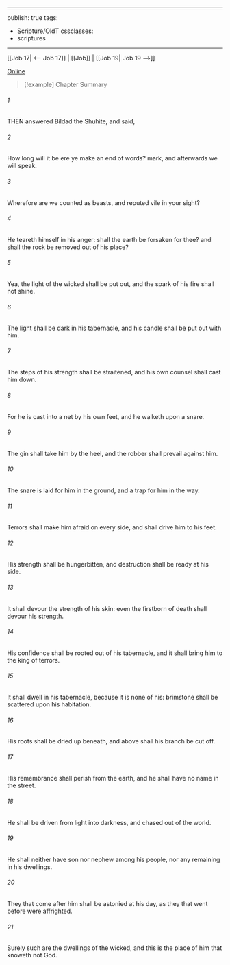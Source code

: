 

---
publish: true
tags:
  - Scripture/OldT
cssclasses:
  - scriptures
---
[[Job 17| <-- Job 17]] | [[Job]] | [[Job 19| Job 19 -->]]

[Online](https://churchofjesuschrist.org/study/scriptures/ot/job/18?lang=eng)

>[!example] Chapter Summary
>
###### 1
THEN answered Bildad the Shuhite, and said,
###### 2
How long will it be ere ye make an end of words?  mark, and afterwards we will speak.
###### 3
Wherefore are we counted as beasts, and reputed vile in your sight?
###### 4
He teareth himself in his anger: shall the earth be forsaken for thee?  and shall the rock be removed out of his place?
###### 5
Yea, the light of the wicked shall be put out, and the spark of his fire shall not shine.
###### 6
The light shall be dark in his tabernacle, and his candle shall be put out with him.
###### 7
The steps of his strength shall be straitened, and his own counsel shall cast him down.
###### 8
For he is cast into a net by his own feet, and he walketh upon a snare.
###### 9
The gin shall take him by the heel, and the robber shall prevail against him.
###### 10
The snare is laid for him in the ground, and a trap for him in the way.
###### 11
Terrors shall make him afraid on every side, and shall drive him to his feet.
###### 12
His strength shall be hungerbitten, and destruction shall be ready at his side.
###### 13
It shall devour the strength of his skin: even the firstborn of death shall devour his strength.
###### 14
His confidence shall be rooted out of his tabernacle, and it shall bring him to the king of terrors.
###### 15
It shall dwell in his tabernacle, because it is none of his: brimstone shall be scattered upon his habitation.
###### 16
His roots shall be dried up beneath, and above shall his branch be cut off.
###### 17
His remembrance shall perish from the earth, and he shall have no name in the street.
###### 18
He shall be driven from light into darkness, and chased out of the world.
###### 19
He shall neither have son nor nephew among his people, nor any remaining in his dwellings.
###### 20
They that come after him shall be astonied at his day, as they that went before were affrighted.
###### 21
Surely such are the dwellings of the wicked, and this is the place of him that knoweth not God.



